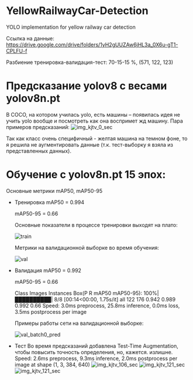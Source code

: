 # YellowRailwayCar-Detection
YOLO implementation for yellow railway car detection

Ссылка на данные: https://drive.google.com/drive/folders/1yH2gUUZAw6jHL3a_0X6u-gT1-CPLFU-f

Разбиение тренировка-валидация-тест: 70-15-15 %, (571, 122, 123)


# Предсказание yolov8 с весами yolov8n.pt
В COCO, на котором училась yolo, есть машины – появилась идея не учить yolo вообще и посмотреть как она воспримет жд машину.
Пара примеров предсказаний:
![img_kjtv_0_sec](https://github.com/Maria-Ul/YellowRailwayCar-Detection/assets/58764063/9382976a-ba68-4ead-8728-69ed52311ef3)

Так как класс очень специфичный - желтая машина на темном фоне, то я решила не аугментировать данные (т.к. тест-выборку я взяла из представленных данных). 

# Обучение с yolov8n.pt 15 эпох:
Основные метрики mAP50, mAP50-95

* Тренировка
  mAP50 = 0.994
  
  mAP50-95 = 0.66

  Основные показатели в процессе тренировки выходят на плато:
  
  ![train](https://github.com/Maria-Ul/YellowRailwayCar-Detection/assets/58764063/5140e339-3873-4045-b677-14d7ffa19720)

  Метрики на валидационной выборке во время обучения: 
  
  ![val](https://github.com/Maria-Ul/YellowRailwayCar-Detection/assets/58764063/f64811e9-08f3-455c-9179-8d6818d74022)

  
* Валидация
  mAP50 = 0.992
  
  mAP50-95 =  0.66
  
  Class     Images  Instances      Box(P          R      mAP50  mAP50-95): 100%|██████████| 8/8 [00:14<00:00,  1.75s/it]
   all        122        176      0.942      0.989      0.992       0.66
  Speed: 3.0ms preprocess, 25.8ms inference, 0.0ms loss, 3.5ms postprocess per image

  Примеры работы сети на валидационной выборке:
  
  ![val_batch0_pred](https://github.com/Maria-Ul/YellowRailwayCar-Detection/assets/58764063/3937ee7f-9a71-4a20-9a4c-6a87b34f4cca)

  
* Тест
  Во время предсказаний добавлена Test-Time Augmentation, чтобы повысить точность определения, но, кажется. излишне. 
  Speed: 2.6ms preprocess, 9.3ms inference, 2.0ms postprocess per image at shape (1, 3, 384, 640)
![img_kjtv_106_sec](https://github.com/Maria-Ul/YellowRailwayCar-Detection/assets/58764063/90df506c-8ff6-4b81-9b9a-e3a4a0d78ae6)
![img_kjtv_121_sec](https://github.com/Maria-Ul/YellowRailwayCar-Detection/assets/58764063/d9a3fd00-4820-4e42-9a10-699af55eca56)
![img_kjtv_121_sec](https://github.com/Maria-Ul/YellowRailwayCar-Detection/assets/58764063/207cb649-4930-47d1-ac12-fb83f970c085)


  


